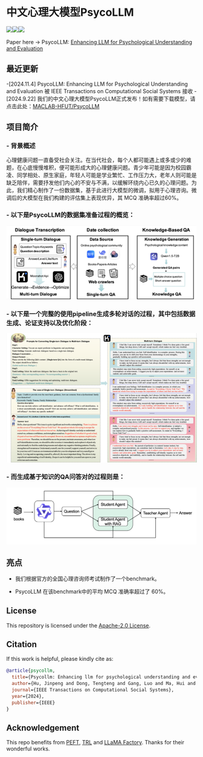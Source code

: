 [//]: # (![# PsycoLLM]&#40;assets/logo.png&#41;)

# 中文心理大模型PsycoLLM
<a href="./LICENSE"><img src="https://img.shields.io/badge/license-Apache%202-red.svg"></a><img src="https://img.shields.io/badge/python-3.8+-blue.svg" /><a href='https://arxiv.org/pdf/2407.05721'><img src='https://img.shields.io/badge/ArXiv-2407.05721v2-red'></a>

Paper here -> PsycoLLM: [Enhancing LLM for Psychological Understanding and Evaluation](https://arxiv.org/pdf/2407.05721)

## 最近更新
-[2024.11.4]  PsycoLLM: Enhancing LLM for Psychological Understanding and Evaluation 被 IEEE Transactions on Computational Social Systems 接收
-[2024.9.22] 我们的中文心理大模型PsycoLLM正式发布！如有需要下载模型，请点击此处：[MACLAB-HFUT/PsycoLLM](https://huggingface.co/MACLAB-HFUT/PsycoLLM)

## 项目简介

### - 背景概述
心理健康问题一直备受社会关注。在当代社会，每个人都可能遇上或多或少的难题，在心底慢慢堆积，便可能形成大的心理健康问题。青少年可能是因为校园霸凌、同学相处、原生家庭，年轻人可能是学业繁忙、工作压力大，老年人则可能是缺乏陪伴，需要抒发他们内心的不安与不满，以缓解环绕内心已久的心理问题。为此，我们精心制作了一份数据集，基于此进行大模型的微调，拟用于心理咨询。微调后的大模型在我们构建的评估集上表现优异，其 MCQ 准确率超过60%。

### - 以下是PsycoLLM的数据集准备过程的概览：
![Overview of dataset preparation.](assets/dataset_overview.jpg)

### - 以下是一个完整的使用pipeline生成多轮对话的过程，其中包括数据生成、论证支持以及优化阶段：
![Examples of the generated multi-turn dialogue data.](assets/multi_turn_example_v2.jpg)

### - 而生成基于知识的QA问答对的过程则是：
![Knowledge-based QA generation.](assets/knowledge-base-QA.jpg)

## 亮点

- 我们根据官方的全国心理咨询师考试制作了一个benchmark。

- PsycoLLM 在该benchmark中的平均 MCQ 准确率超过了 60%。

## License

This repository is licensed under the [Apache-2.0 License](LICENSE).


## Citation

If this work is helpful, please kindly cite as:

```bibtex
@article{psycollm,
  title={Psycollm: Enhancing llm for psychological understanding and evaluation},
  author={Hu, Jinpeng and Dong, Tengteng and Gang, Luo and Ma, Hui and Zou, Peng and Sun, Xiao and Guo, Dan and Yang, Xun and Wang, Meng},
  journal={IEEE Transactions on Computational Social Systems},
  year={2024},
  publisher={IEEE}
}
```

## Acknowledgement

This repo benefits from [PEFT](https://github.com/huggingface/peft), [TRL](https://github.com/huggingface/trl) and [LLaMA Factory](https://github.com/hiyouga/LLaMA-Factory). Thanks for their wonderful works.
